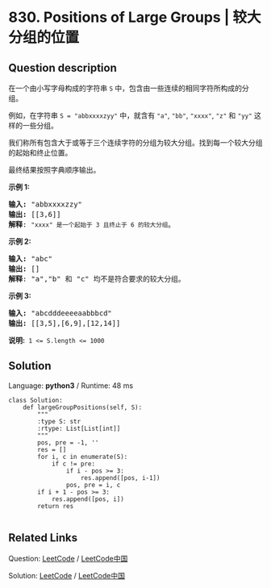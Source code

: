 # 830. Positions of Large Groups | 较大分组的位置

## Question description

<!--If you want to use the English description, use <p>In a string&nbsp;<code>S</code>&nbsp;of lowercase letters, these letters form consecutive groups of the same character.</p>

<p>For example, a string like <code>S = &quot;abbxxxxzyy&quot;</code> has the groups <code>&quot;a&quot;</code>, <code>&quot;bb&quot;</code>, <code>&quot;xxxx&quot;</code>, <code>&quot;z&quot;</code> and&nbsp;<code>&quot;yy&quot;</code>.</p>

<p>Call a group <em>large</em> if it has 3 or more characters.&nbsp; We would like the starting and ending positions of every large group.</p>

<p>The final answer should be in lexicographic order.</p>

<p>&nbsp;</p>

<p><strong>Example 1:</strong></p>

<pre>
<strong>Input: </strong>&quot;abbxxxxzzy&quot;
<strong>Output: </strong>[[3,6]]
<strong>Explanation</strong>: <code>&quot;xxxx&quot; is the single </code>large group with starting  3 and ending positions 6.
</pre>

<p><strong>Example 2:</strong></p>

<pre>
<strong>Input: </strong>&quot;abc&quot;
<strong>Output: </strong>[]
<strong>Explanation</strong>: We have &quot;a&quot;,&quot;b&quot; and &quot;c&quot; but no large group.
</pre>

<p><strong>Example 3:</strong></p>

<pre>
<strong>Input: </strong>&quot;abcdddeeeeaabbbcd&quot;
<strong>Output: </strong>[[3,5],[6,9],[12,14]]</pre>

<p>&nbsp;</p>

<p><strong>Note:&nbsp;</strong>&nbsp;<code>1 &lt;= S.length &lt;= 1000</code></p>
 instead-->
<p>在一个由小写字母构成的字符串&nbsp;<code>S</code>&nbsp;中，包含由一些连续的相同字符所构成的分组。</p>

<p>例如，在字符串 <code>S = &quot;abbxxxxzyy&quot;</code>&nbsp;中，就含有 <code>&quot;a&quot;</code>, <code>&quot;bb&quot;</code>, <code>&quot;xxxx&quot;</code>, <code>&quot;z&quot;</code> 和 <code>&quot;yy&quot;</code> 这样的一些分组。</p>

<p>我们称所有包含大于或等于三个连续字符的分组为较大分组。找到每一个较大分组的起始和终止位置。</p>

<p>最终结果按照字典顺序输出。</p>

<p><strong>示例&nbsp;1:</strong></p>

<pre>
<strong>输入: </strong>&quot;abbxxxxzzy&quot;
<strong>输出: </strong>[[3,6]]
<strong>解释</strong>: <code>&quot;xxxx&quot; 是一个起始于 3 且终止于 6 的较大分组</code>。
</pre>

<p><strong>示例 2:</strong></p>

<pre>
<strong>输入: </strong>&quot;abc&quot;
<strong>输出: </strong>[]
<strong>解释</strong>: &quot;a&quot;,&quot;b&quot; 和 &quot;c&quot; 均不是符合要求的较大分组。
</pre>

<p><strong>示例 3:</strong></p>

<pre>
<strong>输入: </strong>&quot;abcdddeeeeaabbbcd&quot;
<strong>输出: </strong>[[3,5],[6,9],[12,14]]</pre>

<p><strong>说明:&nbsp;</strong>&nbsp;<code>1 &lt;= S.length &lt;= 1000</code></p>




## Solution

Language: **python3**  /  Runtime: 48 ms

```python3
class Solution:
    def largeGroupPositions(self, S):
        """
        :type S: str
        :rtype: List[List[int]]
        """
        pos, pre = -1, ''
        res = []
        for i, c in enumerate(S):
            if c != pre:
                if i - pos >= 3:
                    res.append([pos, i-1])
                pos, pre = i, c
        if i + 1 - pos >= 3:
            res.append([pos, i])
        return res
        
```



## Related Links

Question: [LeetCode](https://leetcode.com/problems/positions-of-large-groups/description/)  /  [LeetCode中国](https://leetcode-cn.com/problems/positions-of-large-groups/description/)

Solution: [LeetCode](https://leetcode.com/articles/positions-of-large-groups/)  /  [LeetCode中国](https://leetcode-cn.com/articles/positions-of-large-groups/)
